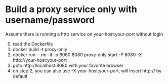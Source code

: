 # Build a proxy service only with username/password

Assume there is running a http service on your-host:your-port without login

0. read the Dockerfile
1. docker build -t proxy-only .
2. docker run --rm -it -p 8080:8080 proxy-only start -P 8080 -X http://your-host:your-port
3. goto http://localhost:8080 with your favorite browser
4. on step 2, you can also use -X your-host:your-port, will insert http:// by default
